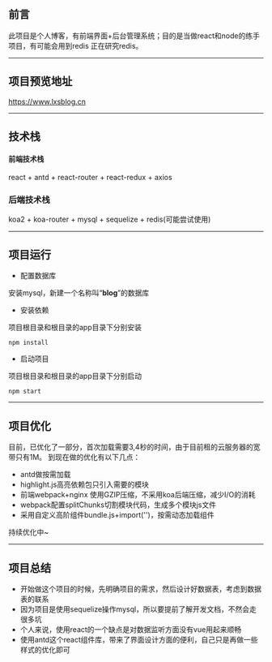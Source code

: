 ## 前言
此项目是个人博客，有前端界面+后台管理系统；目的是当做react和node的练手项目，有可能会用到redis 正在研究redis。

---
## 项目预览地址

https://www.lxsblog.cn

---

## 技术栈
#### 前端技术栈
react + antd + react-router + react-redux + axios
### 后端技术栈
koa2 + koa-router + mysql + sequelize + redis(可能尝试使用)

---


## 项目运行

- 配置数据库

安装mysql，新建一个名称叫“**blog**”的数据库

- 安装依赖

项目根目录和根目录的app目录下分别安装
```
npm install
```
- 启动项目

项目根目录和根目录的app目录下分别启动
```
npm start
```

---

##  项目优化
目前，已优化了一部分，首次加载需要3,4秒的时间，由于目前租的云服务器的宽带只有1M。
到现在做的优化有以下几点：

- antd做按需加载 
- highlight.js高亮依赖包只引入需要的模块 
- 前端webpack+nginx 使用GZIP压缩，不采用koa后端压缩，减少I/O的消耗
- webpack配置splitChunks切割模块代码，生成多个模块js文件
- 采用自定义高阶组件bundle.js+import('')，按需动态加载组件

持续优化中~

---

## 项目总结
- 开始做这个项目的时候，先明确项目的需求，然后设计好数据表，考虑到数据表的联系
- 因为项目是使用sequelize操作mysql，所以要提前了解开发文档，不然会走很多坑
- 个人来说，使用react的一个缺点是对数据监听方面没有vue用起来顺畅
- 使用antd这个react组件库，带来了界面设计方面的便利，自己只是再做一些样式的优化即可
